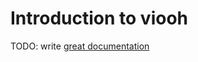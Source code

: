 # Introduction to viooh

TODO: write [great documentation](http://jacobian.org/writing/what-to-write/)
